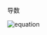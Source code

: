 导数

![equation](http://latex.codecogs.com/gif.latex?f'(x)=lim_{\Deltax->0}f(x_0+\Deltax)-f(x_0)/\Deltax) 

